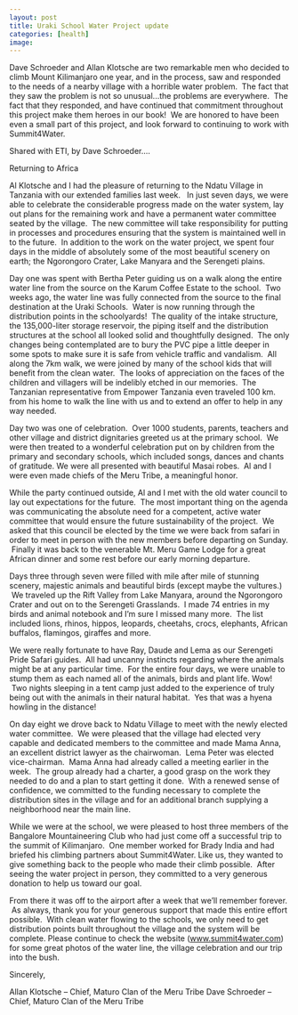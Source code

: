 ```yaml
---
layout: post
title: Uraki School Water Project update
categories: [health]
image:
---
```

Dave Schroeder and Allan Klotsche are two remarkable men who decided to climb Mount Kilimanjaro one year, and in the process, saw and responded to the needs of a nearby village with a horrible water problem.  The fact that they saw the problem is not so unusual...the problems are everywhere.  The fact that they responded, and have continued that commitment throughout this project make them heroes in our book!  We are honored to have been even a small part of this project, and look forward to continuing to work with Summit4Water.

Shared with ETI, by Dave Schroeder....

Returning to Africa

Al Klotsche and I had the pleasure of returning to the Ndatu Village in Tanzania with our extended families last week.   In just seven days, we were able to celebrate the considerable progress made on the water system, lay out plans for the remaining work and have a permanent water committee seated by the village.  The new committee will take responsibility for putting in processes and procedures ensuring that the system is maintained well in to the future.  In addition to the work on the water project, we spent four days in the middle of absolutely some of the most beautiful scenery on earth; the Ngorongoro Crater, Lake Manyara and the Serengeti plains.

Day one was spent with Bertha Peter guiding us on a walk along the entire water line from the source on the Karum Coffee Estate to the school.  Two weeks ago, the water line was fully connected from the source to the final destination at the Uraki Schools.  Water is now running through the distribution points in the schoolyards!  The quality of the intake structure, the 135,000-liter storage reservoir, the piping itself and the distribution structures at the school all looked solid and thoughtfully designed.  The only changes being contemplated are to bury the PVC pipe a little deeper in some spots to make sure it is safe from vehicle traffic and vandalism.  All along the 7km walk, we were joined by many of the school kids that will benefit from the clean water.  The looks of appreciation on the faces of the children and villagers will be indelibly etched in our memories.  The Tanzanian representative from Empower Tanzania even traveled 100 km. from his home to walk the line with us and to extend an offer to help in any way needed.

Day two was one of celebration.  Over 1000 students, parents, teachers and other village and district dignitaries greeted us at the primary school.  We were then treated to a wonderful celebration put on by children from the primary and secondary schools, which included songs, dances and chants of gratitude. We were all presented with beautiful Masai robes.  Al and I were even made chiefs of the Meru Tribe, a meaningful honor.

While the party continued outside, Al and I met with the old water council to lay out expectations for the future.  The most important thing on the agenda was communicating the absolute need for a competent, active water committee that would ensure the future sustainability of the project.  We asked that this council be elected by the time we were back from safari in order to meet in person with the new members before departing on Sunday.  Finally it was back to the venerable Mt. Meru Game Lodge for a great African dinner and some rest before our early morning departure.

Days three through seven were filled with mile after mile of stunning scenery, majestic animals and beautiful birds (except maybe the vultures.)  We traveled up the Rift Valley from Lake Manyara, around the Ngorongoro Crater and out on to the Serengeti Grasslands.  I made 74 entries in my birds and animal notebook and I’m sure I missed many more.  The list included lions, rhinos, hippos, leopards, cheetahs, crocs, elephants, African buffalos, flamingos, giraffes and more.

We were really fortunate to have Ray, Daude and Lema as our Serengeti Pride Safari guides.  All had uncanny instincts regarding where the animals might be at any particular time.  For the entire four days, we were unable to stump them as each named all of the animals, birds and plant life. Wow!  Two nights sleeping in a tent camp just added to the experience of truly being out with the animals in their natural habitat.  Yes that was a hyena howling in the distance!

On day eight we drove back to Ndatu Village to meet with the newly elected water committee.  We were pleased that the village had elected very capable and dedicated members to the committee and made Mama Anna, an excellent district lawyer as the chairwoman.  Lema Peter was elected vice-chairman.  Mama Anna had already called a meeting earlier in the week.  The group already had a charter, a good grasp on the work they needed to do and a plan to start getting it done.  With a renewed sense of confidence, we committed to the funding necessary to complete the distribution sites in the village and for an additional branch supplying a neighborhood near the main line.

While we were at the school, we were pleased to host three members of the Bangalore Mountaineering Club who had just come off a successful trip to the summit of Kilimanjaro.  One member worked for Brady India and had briefed his climbing partners about Summit4Water. Like us, they wanted to give something back to the people who made their climb possible.  After seeing the water project in person, they committed to a very generous donation to help us toward our goal.

From there it was off to the airport after a week that we’ll remember forever.  As always, thank you for your generous support that made this entire effort possible.  With clean water flowing to the schools, we only need to get distribution points built throughout the village and the system will be complete. Please continue to check the website (www.summit4water.com) for some great photos of the water line, the village celebration and our trip into the bush.

Sincerely,

Allan Klotsche – Chief, Maturo Clan of the Meru Tribe
Dave Schroeder – Chief, Maturo Clan of the Meru Tribe
